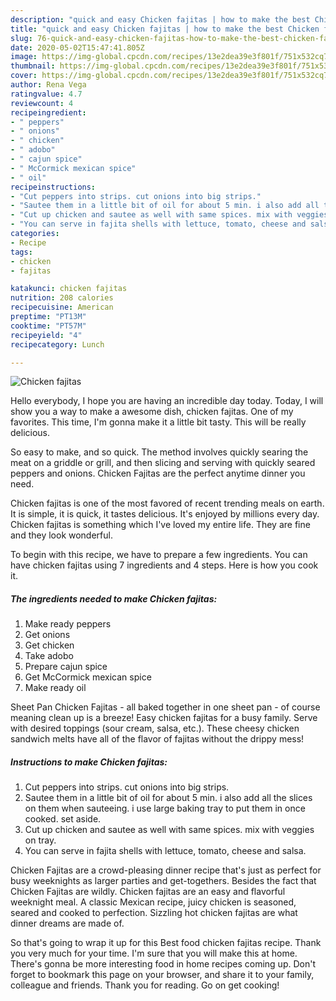 ```yaml
---
description: "quick and easy Chicken fajitas | how to make the best Chicken fajitas"
title: "quick and easy Chicken fajitas | how to make the best Chicken fajitas"
slug: 76-quick-and-easy-chicken-fajitas-how-to-make-the-best-chicken-fajitas
date: 2020-05-02T15:47:41.805Z
image: https://img-global.cpcdn.com/recipes/13e2dea39e3f801f/751x532cq70/chicken-fajitas-recipe-main-photo.jpg
thumbnail: https://img-global.cpcdn.com/recipes/13e2dea39e3f801f/751x532cq70/chicken-fajitas-recipe-main-photo.jpg
cover: https://img-global.cpcdn.com/recipes/13e2dea39e3f801f/751x532cq70/chicken-fajitas-recipe-main-photo.jpg
author: Rena Vega
ratingvalue: 4.7
reviewcount: 4
recipeingredient:
- " peppers"
- " onions"
- " chicken"
- " adobo"
- " cajun spice"
- " McCormick mexican spice"
- " oil"
recipeinstructions:
- "Cut peppers into strips. cut onions into big strips."
- "Sautee them in a little bit of oil for about 5 min. i also add all the slices on them when sauteeing. i use large baking tray to put them in once cooked. set aside."
- "Cut up chicken and sautee as well with same spices. mix with veggies on tray."
- "You can serve in fajita shells with lettuce, tomato, cheese and salsa."
categories:
- Recipe
tags:
- chicken
- fajitas

katakunci: chicken fajitas 
nutrition: 208 calories
recipecuisine: American
preptime: "PT13M"
cooktime: "PT57M"
recipeyield: "4"
recipecategory: Lunch

---
```



![Chicken fajitas](https://img-global.cpcdn.com/recipes/13e2dea39e3f801f/751x532cq70/chicken-fajitas-recipe-main-photo.jpg)

Hello everybody, I hope you are having an incredible day today. Today, I will show you a way to make a awesome dish, chicken fajitas. One of my favorites. This time, I'm gonna make it a little bit tasty. This will be really delicious.

So easy to make, and so quick. The method involves quickly searing the meat on a griddle or grill, and then slicing and serving with quickly seared peppers and onions. Chicken Fajitas are the perfect anytime dinner you need.

Chicken fajitas is one of the most favored of recent trending meals on earth. It is simple, it is quick, it tastes delicious. It's enjoyed by millions every day. Chicken fajitas is something which I've loved my entire life. They are fine and they look wonderful.


To begin with this recipe, we have to prepare a few ingredients. You can have chicken fajitas using 7 ingredients and 4 steps. Here is how you cook it.

<!--inarticleads1-->

##### The ingredients needed to make Chicken fajitas:

1. Make ready  peppers
1. Get  onions
1. Get  chicken
1. Take  adobo
1. Prepare  cajun spice
1. Get  McCormick mexican spice
1. Make ready  oil


Sheet Pan Chicken Fajitas - all baked together in one sheet pan - of course meaning clean up is a breeze! Easy chicken fajitas for a busy family. Serve with desired toppings (sour cream, salsa, etc.). These cheesy chicken sandwich melts have all of the flavor of fajitas without the drippy mess! 

<!--inarticleads2-->

##### Instructions to make Chicken fajitas:

1. Cut peppers into strips. cut onions into big strips.
1. Sautee them in a little bit of oil for about 5 min. i also add all the slices on them when sauteeing. i use large baking tray to put them in once cooked. set aside.
1. Cut up chicken and sautee as well with same spices. mix with veggies on tray.
1. You can serve in fajita shells with lettuce, tomato, cheese and salsa.


Chicken Fajitas are a crowd-pleasing dinner recipe that&#39;s just as perfect for busy weeknights as larger parties and get-togethers. Besides the fact that Chicken Fajitas are wildly. Chicken fajitas are an easy and flavorful weeknight meal. A classic Mexican recipe, juicy chicken is seasoned, seared and cooked to perfection. Sizzling hot chicken fajitas are what dinner dreams are made of. 

So that's going to wrap it up for this Best food chicken fajitas recipe. Thank you very much for your time. I'm sure that you will make this at home. There's gonna be more interesting food in home recipes coming up. Don't forget to bookmark this page on your browser, and share it to your family, colleague and friends. Thank you for reading. Go on get cooking!
